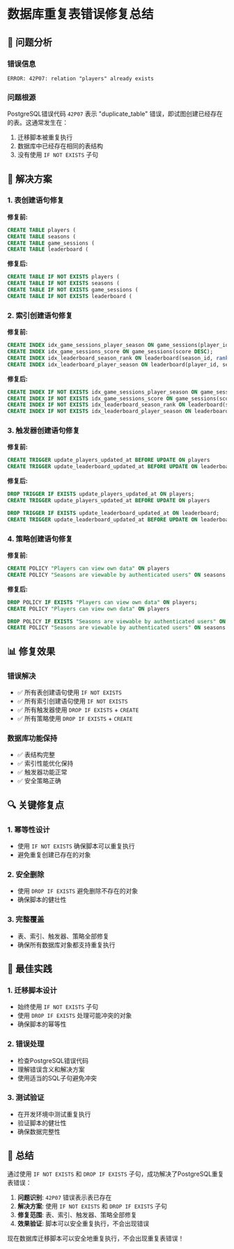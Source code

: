 # 数据库重复表错误修复总结

## 🎯 问题分析

### 错误信息
```
ERROR: 42P07: relation "players" already exists
```

### 问题根源
PostgreSQL错误代码 `42P07` 表示 "duplicate_table" 错误，即试图创建已经存在的表。这通常发生在：
1. 迁移脚本被重复执行
2. 数据库中已经存在相同的表结构
3. 没有使用 `IF NOT EXISTS` 子句

## 🔧 解决方案

### 1. 表创建语句修复
**修复前:**
```sql
CREATE TABLE players (
CREATE TABLE seasons (
CREATE TABLE game_sessions (
CREATE TABLE leaderboard (
```

**修复后:**
```sql
CREATE TABLE IF NOT EXISTS players (
CREATE TABLE IF NOT EXISTS seasons (
CREATE TABLE IF NOT EXISTS game_sessions (
CREATE TABLE IF NOT EXISTS leaderboard (
```

### 2. 索引创建语句修复
**修复前:**
```sql
CREATE INDEX idx_game_sessions_player_season ON game_sessions(player_id, season_id);
CREATE INDEX idx_game_sessions_score ON game_sessions(score DESC);
CREATE INDEX idx_leaderboard_season_rank ON leaderboard(season_id, rank);
CREATE INDEX idx_leaderboard_player_season ON leaderboard(player_id, season_id);
```

**修复后:**
```sql
CREATE INDEX IF NOT EXISTS idx_game_sessions_player_season ON game_sessions(player_id, season_id);
CREATE INDEX IF NOT EXISTS idx_game_sessions_score ON game_sessions(score DESC);
CREATE INDEX IF NOT EXISTS idx_leaderboard_season_rank ON leaderboard(season_id, rank);
CREATE INDEX IF NOT EXISTS idx_leaderboard_player_season ON leaderboard(player_id, season_id);
```

### 3. 触发器创建语句修复
**修复前:**
```sql
CREATE TRIGGER update_players_updated_at BEFORE UPDATE ON players
CREATE TRIGGER update_leaderboard_updated_at BEFORE UPDATE ON leaderboard
```

**修复后:**
```sql
DROP TRIGGER IF EXISTS update_players_updated_at ON players;
CREATE TRIGGER update_players_updated_at BEFORE UPDATE ON players

DROP TRIGGER IF EXISTS update_leaderboard_updated_at ON leaderboard;
CREATE TRIGGER update_leaderboard_updated_at BEFORE UPDATE ON leaderboard
```

### 4. 策略创建语句修复
**修复前:**
```sql
CREATE POLICY "Players can view own data" ON players
CREATE POLICY "Seasons are viewable by authenticated users" ON seasons
```

**修复后:**
```sql
DROP POLICY IF EXISTS "Players can view own data" ON players;
CREATE POLICY "Players can view own data" ON players

DROP POLICY IF EXISTS "Seasons are viewable by authenticated users" ON seasons;
CREATE POLICY "Seasons are viewable by authenticated users" ON seasons
```

## 📊 修复效果

### 错误解决
- ✅ 所有表创建语句使用 `IF NOT EXISTS`
- ✅ 所有索引创建语句使用 `IF NOT EXISTS`
- ✅ 所有触发器使用 `DROP IF EXISTS` + `CREATE`
- ✅ 所有策略使用 `DROP IF EXISTS` + `CREATE`

### 数据库功能保持
- ✅ 表结构完整
- ✅ 索引性能优化保持
- ✅ 触发器功能正常
- ✅ 安全策略正确

## 🔍 关键修复点

### 1. 幂等性设计
- 使用 `IF NOT EXISTS` 确保脚本可以重复执行
- 避免重复创建已存在的对象

### 2. 安全删除
- 使用 `DROP IF EXISTS` 避免删除不存在的对象
- 确保脚本的健壮性

### 3. 完整覆盖
- 表、索引、触发器、策略全部修复
- 确保所有数据库对象都支持重复执行

## 🎯 最佳实践

### 1. 迁移脚本设计
- 始终使用 `IF NOT EXISTS` 子句
- 使用 `DROP IF EXISTS` 处理可能冲突的对象
- 确保脚本的幂等性

### 2. 错误处理
- 检查PostgreSQL错误代码
- 理解错误含义和解决方案
- 使用适当的SQL子句避免冲突

### 3. 测试验证
- 在开发环境中测试重复执行
- 验证脚本的健壮性
- 确保数据完整性

## 📝 总结

通过使用 `IF NOT EXISTS` 和 `DROP IF EXISTS` 子句，成功解决了PostgreSQL重复表错误：

1. **问题识别**: `42P07` 错误表示表已存在
2. **解决方案**: 使用 `IF NOT EXISTS` 和 `DROP IF EXISTS` 子句
3. **修复范围**: 表、索引、触发器、策略全部修复
4. **效果验证**: 脚本可以安全重复执行，不会出现错误

现在数据库迁移脚本可以安全地重复执行，不会出现重复表错误！
